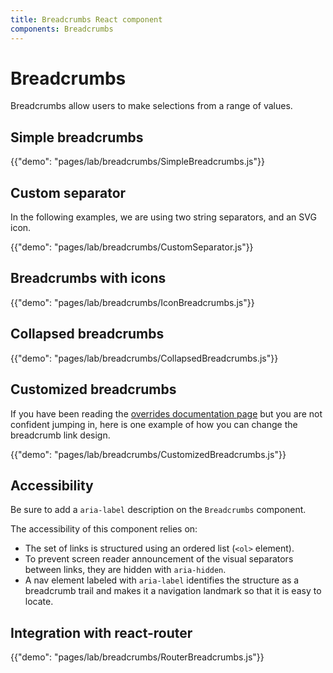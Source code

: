 ```yaml
---
title: Breadcrumbs React component
components: Breadcrumbs
---
```

# Breadcrumbs

<p class="description">Breadcrumbs allow users to make selections from a range of values.</p>

## Simple breadcrumbs

{{"demo": "pages/lab/breadcrumbs/SimpleBreadcrumbs.js"}}

## Custom separator

In the following examples, we are using two string separators, and an SVG icon.

{{"demo": "pages/lab/breadcrumbs/CustomSeparator.js"}}

## Breadcrumbs with icons

{{"demo": "pages/lab/breadcrumbs/IconBreadcrumbs.js"}}

## Collapsed breadcrumbs

{{"demo": "pages/lab/breadcrumbs/CollapsedBreadcrumbs.js"}}

## Customized breadcrumbs

If you have been reading the [overrides documentation page](/customization/overrides/) but you are not confident jumping in, here is one example of how you can change the breadcrumb link design.

{{"demo": "pages/lab/breadcrumbs/CustomizedBreadcrumbs.js"}}

## Accessibility

Be sure to add a `aria-label` description on the `Breadcrumbs` component.

The accessibility of this component relies on:

- The set of links is structured using an ordered list (`<ol>` element).
- To prevent screen reader announcement of the visual separators between links, they are hidden with `aria-hidden`.
- A nav element labeled with `aria-label` identifies the structure as a breadcrumb trail and makes it a navigation landmark so that it is easy to locate.

## Integration with react-router

{{"demo": "pages/lab/breadcrumbs/RouterBreadcrumbs.js"}}